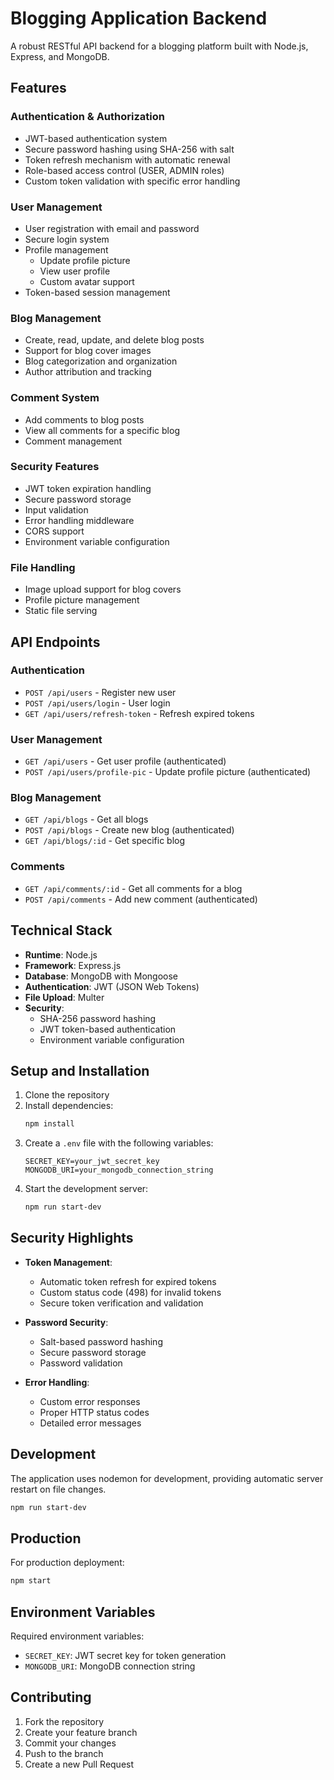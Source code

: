 # Blogging Application Backend

A robust RESTful API backend for a blogging platform built with Node.js, Express, and MongoDB.

## Features

### Authentication & Authorization
- JWT-based authentication system
- Secure password hashing using SHA-256 with salt
- Token refresh mechanism with automatic renewal
- Role-based access control (USER, ADMIN roles)
- Custom token validation with specific error handling

### User Management
- User registration with email and password
- Secure login system
- Profile management
  - Update profile picture
  - View user profile
  - Custom avatar support
- Token-based session management

### Blog Management
- Create, read, update, and delete blog posts
- Support for blog cover images
- Blog categorization and organization
- Author attribution and tracking

### Comment System
- Add comments to blog posts
- View all comments for a specific blog
- Comment management

### Security Features
- JWT token expiration handling
- Secure password storage
- Input validation
- Error handling middleware
- CORS support
- Environment variable configuration

### File Handling
- Image upload support for blog covers
- Profile picture management
- Static file serving

## API Endpoints

### Authentication
- `POST /api/users` - Register new user
- `POST /api/users/login` - User login
- `GET /api/users/refresh-token` - Refresh expired tokens

### User Management
- `GET /api/users` - Get user profile (authenticated)
- `POST /api/users/profile-pic` - Update profile picture (authenticated)

### Blog Management
- `GET /api/blogs` - Get all blogs
- `POST /api/blogs` - Create new blog (authenticated)
- `GET /api/blogs/:id` - Get specific blog

### Comments
- `GET /api/comments/:id` - Get all comments for a blog
- `POST /api/comments` - Add new comment (authenticated)

## Technical Stack

- **Runtime**: Node.js
- **Framework**: Express.js
- **Database**: MongoDB with Mongoose
- **Authentication**: JWT (JSON Web Tokens)
- **File Upload**: Multer
- **Security**: 
  - SHA-256 password hashing
  - JWT token-based authentication
  - Environment variable configuration

## Setup and Installation

1. Clone the repository
2. Install dependencies:
   ```bash
   npm install
   ```
3. Create a `.env` file with the following variables:
   ```
   SECRET_KEY=your_jwt_secret_key
   MONGODB_URI=your_mongodb_connection_string
   ```
4. Start the development server:
   ```bash
   npm run start-dev
   ```

## Security Highlights

- **Token Management**:
  - Automatic token refresh for expired tokens
  - Custom status code (498) for invalid tokens
  - Secure token verification and validation

- **Password Security**:
  - Salt-based password hashing
  - Secure password storage
  - Password validation

- **Error Handling**:
  - Custom error responses
  - Proper HTTP status codes
  - Detailed error messages

## Development

The application uses nodemon for development, providing automatic server restart on file changes.

```bash
npm run start-dev
```

## Production

For production deployment:

```bash
npm start
```

## Environment Variables

Required environment variables:
- `SECRET_KEY`: JWT secret key for token generation
- `MONGODB_URI`: MongoDB connection string

## Contributing

1. Fork the repository
2. Create your feature branch
3. Commit your changes
4. Push to the branch
5. Create a new Pull Request
